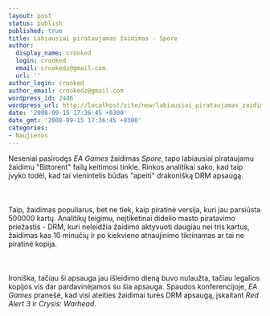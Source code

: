 ```yaml
---
layout: post
status: publish
published: true
title: Labiausiai pirataujamas žaidimas - Spore
author:
  display_name: crooked
  login: crooked
  email: crookedz@gmail.com
  url: ''
author_login: crooked
author_email: crookedz@gmail.com
wordpress_id: 2446
wordpress_url: http://localhost/site/new/labiausiai_pirataujamas_zaidimas___spore/
date: '2008-09-15 17:36:45 +0300'
date_gmt: '2008-09-15 17:36:45 +0300'
categories:
- Naujienos
---
```

<p>Neseniai pasirodęs <i>EA Games</i> žaidimas <i>Spore</i>, tapo labiausiai pirataujamu žaidimu &quot;Bittorent&quot; failų keitimosi tinkle. Rinkos analitikai sako, kad taip įvyko todėl, kad tai vienintelis būdas &quot;apeiti&quot; drakonišką DRM apsaugą.<br />
<br><br />
<br>Taip, žaidimas populiarus, bet ne tiek, kaip piratinė versija, kuri jau parsiūsta 500000 kartų. Analitikų teigimu, neįtikėtinai didelio masto piratavimo priežastis - DRM, kuri neleidžia žaidimo aktyvuoti daugiau nei tris kartus, žaidimas kas 10 minučių ir po kiekvieno atnaujinimo tikrinamas ar tai ne piratinė kopija.<br />
<br><br />
<br>Ironiška, tačiau ši apsauga jau išleidimo dieną buvo nulaužta, tačiau legalios kopijos vis dar pardavinėjamos su šia apsauga. Spaudos konferencijoje, <i>EA Games</i> pranešė, kad visi ateities žaidimai turės DRM apsaugą, įskaitant <i>Red Alert 3</i> ir <i>Crysis: Warhead</i>.<br />
<br><br />
<br><br />
<br></p>
